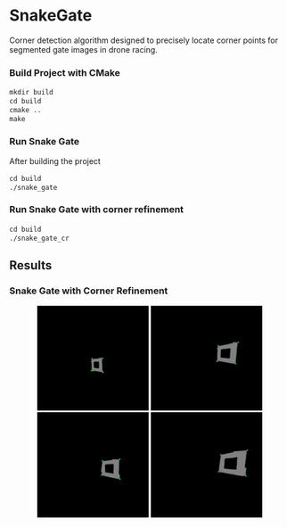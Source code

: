 # SnakeGate

Corner detection algorithm designed to precisely locate corner points for segmented gate images in drone racing. 

### Build Project with CMake
```
mkdir build
cd build
cmake ..
make
```

### Run Snake Gate
After building the project
```
cd build
./snake_gate
```

### Run Snake Gate with corner refinement
```
cd build
./snake_gate_cr
```

## Results
### Snake Gate with Corner Refinement

<p align="center">
  <img src="snake_gate_corner_refinement_results/result_1.png" width="200"/>
  <img src="snake_gate_corner_refinement_results/result_2.png" width="200"/>
  <img src="snake_gate_corner_refinement_results/result_3.png" width="200"/>
  <img src="snake_gate_corner_refinement_results/result_4.png" width="200"/>
</p>

